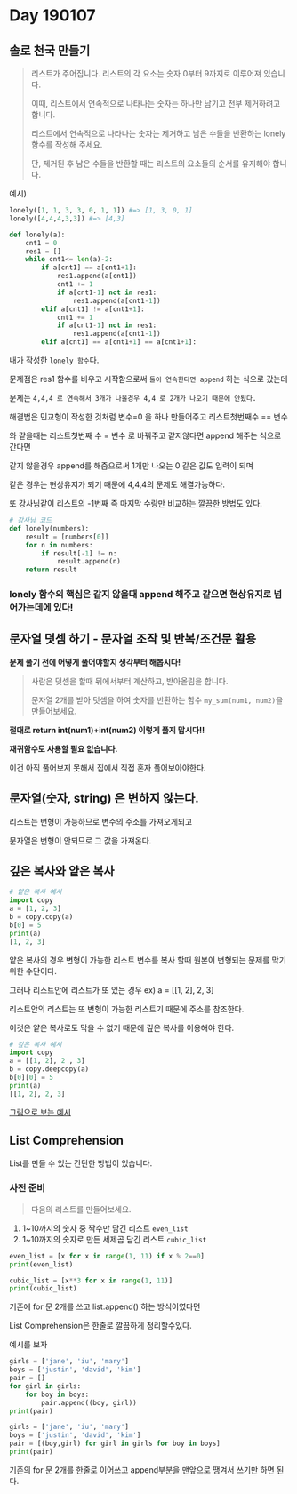 # Day 190107



## 솔로 천국 만들기

> 리스트가 주어집니다. 리스트의 각 요소는 숫자 0부터 9까지로 이루어져 있습니다.
>
> 이때, 리스트에서 연속적으로 나타나는 숫자는 하나만 남기고 전부 제거하려고 합니다.
>
> 리스트에서 연속적으로 나타나는 숫자는 제거하고 남은 수들을 반환하는 lonely 함수를 작성해 주세요.
>
> 단, 제거된 후 남은 수들을 반환할 때는 리스트의 요소들의 순서를 유지해야 합니다.

예시)

```python
lonely([1, 1, 3, 3, 0, 1, 1]) #=> [1, 3, 0, 1]
lonely([4,4,4,3,3]) #=> [4,3]
```

```py
def lonely(a):
    cnt1 = 0
    res1 = []
    while cnt1<= len(a)-2:
        if a[cnt1] == a[cnt1+1]:
            res1.append(a[cnt1])
            cnt1 += 1
            if a[cnt1-1] not in res1:
                res1.append(a[cnt1-1])
        elif a[cnt1] != a[cnt1+1]:
            cnt1 += 1
            if a[cnt1-1] not in res1:
                res1.append(a[cnt1-1])
        elif a[cnt1] == a[cnt1+1] == a[cnt1+1]:
```

내가 작성한 `lonely 함수`다.

문제점은 res1 함수를 비우고 시작함으로써 `둘이 연속한다면 append` 하는 식으로 갔는데

문제는 `4,4,4 로 연속해서 3개가 나올경우 4,4 로 2개가 나오기 때문에 안됬다.`

해결법은 민교형이 작성한 것처럼 변수=0 을 하나 만들어주고 리스트첫번째수 == 변수 

와 같을때는 리스트첫번째 수 = 변수 로 바꿔주고 같지않다면 append 해주는 식으로 간다면

같지 않을경우 append를 해줌으로써 1개만 나오는 0 같은 값도 입력이 되며

같은 경우는 현상유지가 되기 때문에 4,4,4의 문제도 해결가능하다.

또 강사님같이 리스트의 -1번째 즉 마지막 수랑만 비교하는 깔끔한 방법도 있다.

```python
# 강사님 코드
def lonely(numbers):
    result = [numbers[0]]
    for n in numbers:
        if result[-1] != n:
            result.append(n)
    return result
```

### lonely 함수의 핵심은 같지 않을때 append 해주고 같으면 현상유지로 넘어가는데에 있다!



## 문자열 덧셈 하기 - 문자열 조작 및 반복/조건문 활용

**문제 풀기 전에 어떻게 풀어야할지 생각부터 해봅시다!**

> 사람은 덧셈을 할때 뒤에서부터 계산하고, 받아올림을 합니다.
>
> 문자열 2개를 받아 덧셈을 하여 숫자를 반환하는 함수 `my_sum(num1, num2)`을 만들어보세요.

**절대로 return int(num1)+int(num2) 이렇게 풀지 맙시다!!**

**재귀함수도 사용할 필요 없습니다.**

이건 아직 풀어보지 못해서 집에서 직접 혼자 풀어보아야한다.



## 문자열(숫자, string) 은 변하지 않는다.

리스트는 변형이 가능하므로 변수의 주소를 가져오게되고

문자열은 변형이 안되므로 그 값을 가져온다.



## 깊은 복사와 얕은 복사

```python
# 얕은 복사 예시
import copy
a = [1, 2, 3]
b = copy.copy(a)
b[0] = 5
print(a)
[1, 2, 3]
```

얕은 복사의 경우 변형이 가능한 리스트 변수를 복사 할때 원본이 변형되는 문제를 막기위한 수단이다.



그러나 리스트안에 리스트가 또 있는 경우  ex) a = [[1, 2], 2, 3]

리스트안의 리스트는 또 변형이 가능한 리스트기 때문에 주소를 참조한다.

이것은 얕은 복사로도 막을 수 없기 때문에 깊은 복사를 이용해야 한다.
```python
# 깊은 복사 예시
import copy
a = [[1, 2], 2 , 3]
b = copy.deepcopy(a)
b[0][0] = 5
print(a)
[[1, 2], 2, 3]
```

[그림으로 보는 예시](https://goo.gl/FZcYbJ)



## List Comprehension

List를 만들 수 있는 간단한 방법이 있습니다.



### 사전 준비

> 다음의 리스트를 만들어보세요.

1. 1~10까지의 숫자 중 짝수만 담긴 리스트 `even_list`
2. 1~10까지의 숫자로 만든 세제곱 담긴 리스트 `cubic_list`

```python
even_list = [x for x in range(1, 11) if x % 2==0]
print(even_list)

cubic_list = [x**3 for x in range(1, 11)]
print(cubic_list)
```

기존에 for 문 2개를 쓰고 list.append() 하는 방식이였다면

List Comprehension은 한줄로 깔끔하게 정리할수있다.

예시를 보자

```python
girls = ['jane', 'iu', 'mary']
boys = ['justin', 'david', 'kim']
pair = []
for girl in girls:
    for boy in boys:
        pair.append((boy, girl))
print(pair)
```

```python
girls = ['jane', 'iu', 'mary']
boys = ['justin', 'david', 'kim']
pair = [(boy,girl) for girl in girls for boy in boys]
print(pair)
```

기존의 for 문 2개를 한줄로 이어쓰고 append부분을 맨앞으로 땡겨서 쓰기만 하면 된다.